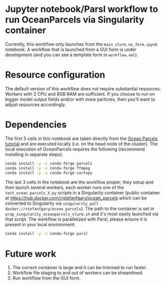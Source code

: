 # Jupyter notebook/Parsl workflow to run OceanParcels via Singularity container

Currently, this workflow only launches from the `main_slurm_no_form.ipynb` notebook.  A workflow that is launched from a GUI form is under development (and you can see a template form in `workflow.xml`).

# Resource configuration

The default version of this workflow does not require
substantial resources.  Workers with 2 CPU and 8GB RAM
are sufficient.  If you choose to run on bigger model
output fields and/or with more particles, then you'll
want to adjust resources accordingly.

# Dependencies

The first 5 cells in this notebook are taken directly from
the [Ocean Parcels tutorial](https://oceanparcels.org/) and
are executed locally (i.e. on the head node of the cluster).
The local execution of OceanParcels requires the following
(recommend installing in separate steps):
```bash
conda install -y -c conda-forge parcels
conda install -y -c conda-forge ffmpeg
conda install -y -c conda-forge cartopy
```

The last 3 cells in the notebook are the workflow proper;
they setup and then launch several workers, each worker
runs one of the `test_ocean_parcels_X.py` scripts in a
Singularity container (public container at https://hub.docker.com/r/stefanfgary/ocean_parcels which
can be converted to Singularity via `singularity pull docker://stefanfgary/ocean_parcels`).  The path to the
container is set in `wrap_singularity_oceanparcels_slurm.sh`
and it's most easily launched via that script.  The workflow
is parallelized with Parsl, please ensure it is present in
your local environment:
```bash
conda install -y -c conda-forge parsl
```


# Future work

1. The current container is large and it can be trimmed to run faster.
2. Workflow file staging to and out of workers can be streamlined.
3. Run workflow from the GUI form.
